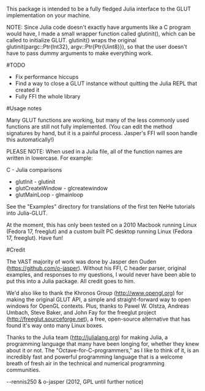 This package is intended to be a fully fledged Julia interface to the GLUT
implementation on your machine.

NOTE: Since Julia code doesn't exactly have arguments like a C program would
have, I made a small wrapper function called glutinit(), which can be called to
initialize  GLUT.  glutinit() wraps the original glutinit(pargc::Ptr{Int32},
argv::Ptr{Ptr{Uint8}}), so that the user doesn't have to pass dummy arguments
to make everything work.

#TODO

+ Fix performance hiccups
+ Find a way to close a GLUT instance without quitting the Julia REPL that
	created it
+ Fully FFI the whole library

#Usage notes

Many GLUT functions are working, but many of the less commonly used functions
are still not fully implemented. (You can edit the method signatures by hand,
but it is a painful process.  Jasper's FFI will soon handle this
automatically!)

PLEASE NOTE: When used in a Julia file, all of the function names are written in
lowercase. For example:

C - Julia comparisons

+ glutInit - 											  glutinit
+ glutCreateWindow - 							  glcreatewindow
+ glutMainLoop - 								 	  glmainloop

See the "Examples" directory for translations of the first ten NeHe tutorials
into Julia-GLUT.

At the moment, this has only been tested on a 2010 Macbook running Linux
(Fedora 17, freeglut) and a custom built PC desktop running Linux (Fedora 17,
freeglut). Have fun!

#Credit

The VAST majority of work was done by Jasper den Ouden
(https://github.com/o-jasper).  Without his FFI, C header parser, original
examples, and responses to my questions, I would never have been able to put
this into a Julia package.  All credit goes to him.

We'd also like to thank the Khronos Group (http://www.opengl.org) for making the
original GLUT API, a simple and straight-forward way to open windows for OpenGL
contexts. Plus, thanks to Pawel W. Olstza, Andreas Umbach, Steve Baker, and John
Fay for the freeglut project (http://freeglut.sourceforge.net), a free,
open-source alternative that has found it's way onto many Linux boxes.

Thanks to the Julia team (http://julialang.org) for making Julia, a programming
language that many have been longing for, whether they knew about it or not.
The "Octave-for-C-programmers," as I like to think of it, is an incredibly fast
and powerful programming language that is a welcome breath of fresh air in the
technical and numerical programming communities.

--rennis250 & o-jasper (2012, GPL until further notice)
